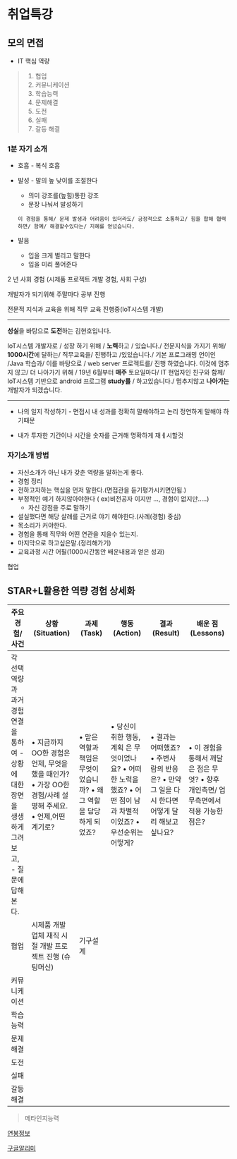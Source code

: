 # 취업특강

## 모의 면접

* IT 핵심 역량

> 1. 협업
> 2. 커뮤니케이션
> 3. 학습능력
> 4. 문제해결
> 5. 도전
> 6. 실패
> 7. 갈등 해결

### 1분 자기 소개

* 호흡 - 복식 호흡

* 발성 - 말의 높 낮이를 조절한다 

  * 의미 강조를(높힘)통한 강조
  * 문장 나눠서 발성하기

  ```
  이 경험을 통해/ 문제 발생과 어려움이 있더라도/ 긍정적으로 소통하고/ 힘을 합해 협력하면/ 함꼐/ 해결할수있다는/ 지혜를 얻넜습니다.
  ```

* 발음

  * 입을 크게 벌리고 말한다
  * 입을 미리 풀어준다



2 년 사회 경험 (시제품 프로젝트 개발 경험, 사회 구성)

개발자가 되기위해 주말마다 공부 진행

전문적 지식과 교육을 위해  직무 교육 진행중(IoT시스템 개발)

------

**성실**을 바탕으로 **도전**하는 김현호입니다.

IoT시스템 개발자로 / 성장 하기 위해  / **노력**하고 / 있습니다./ 전문지식을 가지기 위해/ **1000시간**에 달하는/ 직무교육을/ 진행하고 /있있습니다./ 기본 프로그래밍 언이인 /Java 학습과/ 이를 바탕으로 / web server 프로젝트를/ 진행 하였습니다. 이것에 멈추지 않고/ 더 나아가기 위해 / 19년 6월부터 **매주** 토요일마다/ IT 현업자인 친구와 함께/ IoT시스템 기반으로 android 프로그램 **study를** / 하고있습니다./ 멈추지않고 **나아가는** 개발자가 되겠습니다.

------



* 나의 일지 작성하기 - 면접시 내 성과를 정확히 말해야하고 논리 정연하게 말해야 하기때문

* 내가 투자한 기간이나 시간을 숫자를 근거해 명확하게 재ㅔ시할것

### 자기소개  방법

* 자신소개가 아닌 내가 갖춘 역량을 말하는게 좋다.
* 경험 정리
* 전하고자하는 핵심을 먼저 말한다.(면접관을 듣기평가시키면안됨.)
* 부정적인 예기 하지않아야한다 ( ex)비전공자 이지만 ..., 경험이 없지만.....)
  - 자신 강점을 주로 말하기
* 설실했다면 해당 살례를 근거로 야기 해야한다.(사례(경험) 중심)
* 목소리가 커야한다.
* 경험을 통해 직무와 어떤 연관을 지을수 있는지.
* 마지막으로 하고싶은말.(정리해가기)
* 교육과정 시간 어필(1000시간동안 배운내용과 얻은 성과)

협업 

## STAR+L활용한 역량 경험 상세화

| 주요  경험/사건                                              | 상황(Situation)                                              | 과제(Task)                                                   | 행동(Action)                                                 | 결과(Result)                                                 | 배운  점(Lessons)                                            |
| ------------------------------------------------------------ | ------------------------------------------------------------ | ------------------------------------------------------------ | ------------------------------------------------------------ | ------------------------------------------------------------ | ------------------------------------------------------------ |
| 각  선택 역량과 과거   경험  연결을 통하여   - 상황에  대한 장면을    생생하게  그려보고,   - 질문에  답해 본다. | • 지금까지 OO한     경험은  언제, 무엇을   했을  때인가?   • 가장 OO한  경험/사례   설명해  주세요.  • 언제,어떤  계기로? | • 맡은 역할과 책임은     무엇이었습니까?  • 왜 그 역할을 담당   하게 되었죠? | • 당신이 취한 행동,계획  은 무엇이었나요?  • 어떠한 노력을 했죠?  • 어떤 점이 남과  차별적이었죠?  • 우선순위는 어떻게? | • 결과는 어떠했죠?  • 주변사람의 반응은?  • 만약 그 일을 다시   한다면  어떻게 달리    해보고  싶나요? | • 이  경험을 통해서   깨달은  점은 무엇?  • 향후  개인측면/   업무측면에서  적용    가능한  점은? |
| 협업                                                         | 시제품 개발 업체 재직 시절 개발 프로젝트 진행 (슈팅머신)     | 기구설계                                                     |                                                              |                                                              |                                                              |
| 커뮤니케이션                                                 |                                                              |                                                              |                                                              |                                                              |                                                              |
| 학습능력                                                     |                                                              |                                                              |                                                              |                                                              |                                                              |
| 문제해결                                                     |                                                              |                                                              |                                                              |                                                              |                                                              |
| 도전                                                         |                                                              |                                                              |                                                              |                                                              |                                                              |
| 실패                                                         |                                                              |                                                              |                                                              |                                                              |                                                              |
| 갈등해결                                                     |                                                              |                                                              |                                                              |                                                              |                                                              |



> 메타인지능력

[연봉정보](https://kreditjob.com/)

[구글알리미](https://www.google.co.kr/alerts)

